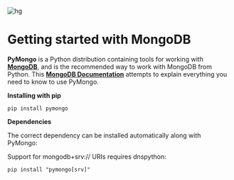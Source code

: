 ![hg](https://cdn.icon-icons.com/icons2/2415/PNG/512/mongodb_original_wordmark_logo_icon_146425.png)
# Getting started with MongoDB

**PyMongo** is a Python distribution containing tools for working with **[MongoDB](https://www.mongodb.com/)**, and is the recommended way to work with MongoDB from Python. This **[MongoDB Documentation](https://pymongo.readthedocs.io/en/stable/)** attempts to explain everything you need to know to use PyMongo.

**Installing with pip**
```
pip install pymongo
```
**Dependencies**

The correct dependency can be installed automatically along with PyMongo:

Support for mongodb+srv:// URIs requires dnspython:
```
pip install "pymongo[srv]"
```

